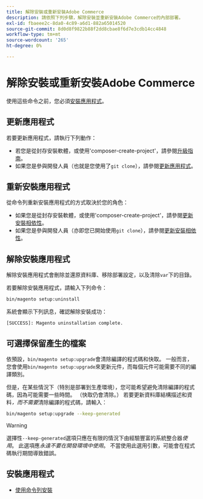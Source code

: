 ```yaml
---
title: 解除安裝或重新安裝Adobe Commerce
description: 請依照下列步驟，解除安裝並重新安裝Adobe Commerce的內部部署。
exl-id: fbaeee2c-8da0-4c89-a6d1-882a65014520
source-git-commit: 8d0d8f9822b88f2dd8cbae8f6d7e3cdb14cc4848
workflow-type: tm+mt
source-wordcount: '265'
ht-degree: 0%

---
```


# 解除安裝或重新安裝Adobe Commerce

使用這些命令之前，您必須[安裝應用程式](../tutorials/install.md)。

## 更新應用程式

若要更新應用程式，請執行下列動作：

* 若您是從封存安裝軟體，或使用&#39;composer-create-project&#39;，請參閱[升級指南](../../upgrade/overview.md)。
* 如果您是參與開發人員（也就是您使用了`git clone`），請參閱[更新應用程式](../../upgrade/developer/git-installs.md)。

## 重新安裝應用程式

從命令列重新安裝應用程式的方式取決於您的角色：

* 如果您是從封存安裝軟體，或使用&#39;composer-create-project&#39;，請參閱[更新安裝相依性](https://developer.adobe.com/commerce/contributor/guides/install/update-dependencies/)。
* 如果您是參與開發人員（亦即您已開始使用`git clone`），請參閱[更新安裝相依性](https://developer.adobe.com/commerce/contributor/guides/install/update-dependencies/)。

## 解除安裝應用程式

解除安裝應用程式會刪除並還原資料庫、移除部署設定，以及清除`var`下的目錄。

若要解除安裝應用程式，請輸入下列命令：

```bash
bin/magento setup:uninstall
```

系統會顯示下列訊息，確認解除安裝成功：

```terminal
[SUCCESS]: Magento uninstallation complete.
```

## 可選擇保留產生的檔案

依預設，`bin/magento setup:upgrade`會清除編譯的程式碼和快取。 一般而言，您會使用`bin/magento setup:upgrade`來更新元件，而每個元件可能需要不同的編譯類別。

但是，在某些情況下（特別是部署到生產環境），您可能希望避免清除編譯的程式碼，因為可能需要一些時間。 （快取仍會清除。） 若要更新資料庫結構描述和資料&#x200B;*，而不需要*&#x200B;清除編譯的程式碼，請輸入：

```bash
bin/magento setup:upgrade --keep-generated
```

>[!WARNING]
>
>選擇性`--keep-generated`選項只應在有限的情況下由經驗豐富的系統整合器&#x200B;*使用*。 此選項應&#x200B;*永遠不要在開發環境中使用*。 不當使用此選用引數，可能會在程式碼執行期間導致錯誤。

## 安裝應用程式

* [使用命令列安裝](../advanced.md)
